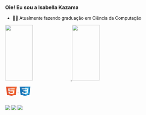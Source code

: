 ### Oie! Eu sou a Isabella Kazama

- 👩‍🎓 Atualmente fazendo graduação em Ciência da Computação

<div>
  <a href="https://github.com/kazamisa">
  <img height="180cm" width="42%" src="https://github-readme-stats.vercel.app/api?username=kazamisa&show_icons=true&theme=transparent"/>
  <img height="180cm" width="42%" src="https://github-readme-stats.vercel.app/api/top-langs/?username=kazamisa&layout=compact&theme=tokyonight"/>
</div>

<div style="display: inline_block"><br>
  <img align="center" alt="Isa-HTML" height="30" width="40" src="https://raw.githubusercontent.com/devicons/devicon/master/icons/html5/html5-original.svg">
  <img align="center" alt="Isa-CSS" height="30" width="40" src="https://raw.githubusercontent.com/devicons/devicon/master/icons/css3/css3-original.svg">
</div>

##

<div>
  <a href="https://instagram.com/isa.kazama" target="_blank"><img src="https://img.shields.io/badge/-Instagram-%23E4405F?style=for-the-badge&logo=instagram&logoColor=white" target="_blank"></a>
  <a href = "mailto:isabellakazama@gmail.com"><img src="https://img.shields.io/badge/-Gmail-%23333?style=for-the-badge&logo=gmail&logoColor=white" target="_blank"></a>
  <a href="https://www.linkedin.com/in/-45875016a" target="_blank"><img src="https://img.shields.io/badge/-LinkedIn-%230077B5?style=for-the-badge&logo=linkedin&logoColor=white" target="_blank"></a> 
  
</div>

